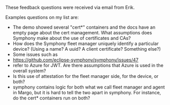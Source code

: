 These feedback questions were received via email from Erik.

Examples questions on my list are:
-	The demo showed several "cert*" containers and the docs have an empty page about the cert management. What assumptions does Symphony make about the use of certificates and CAs?
-	How does the Symphony fleet manager uniquely identify a particular device? (Using a name? A uuid? A client certificate? Something else?)
-	Some issues such as 
  - https://github.com/eclipse-symphony/symphony/issues/47
  - refer to Azure for JWT. Are there assumptions that Azure is used in the overall system?
-	Is this use of attestation for the fleet manager side, for the device, or both?
-	symphony contains logic for both what we call fleet manager and agent in Margo, but it is hard to tell the two apart in symphony. For instance, do the cert* containers run on both?
